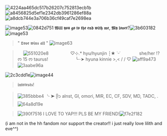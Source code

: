 
![4224aa465dc517b26207c752813ecb1b](https://github.com/user-attachments/assets/e658dc03-176b-4656-90a7-0709c576bb22)![a8456825d5ef1e2342db3961286ef88a](https://github.com/user-attachments/assets/88ba7acd-ae8b-4dd0-9df2-935eaacb54bb)![a8dcb744e3a706b36cf49caf7e2698ea](https://github.com/user-attachments/assets/16c231d4-3621-4e17-a44b-06604519575c)




![image53](https://github.com/user-attachments/assets/4f26c738-c7ff-4c20-ac72-de7b257908e8)![0842d751](https://github.com/user-attachments/assets/de190cd1-c7fb-4e58-9d9f-ed25f50f4b1c)
 𝖂𝖎𝖑𝖑 𝖞𝖔𝖚 𝖌𝖔 𝖙𝖔 𝖙𝖍𝖊 𝖊𝖓𝖉 𝖜𝖎𝖙𝖍 𝖒𝖊, 𝕸𝖞 𝖑𝖔𝖛𝖊𝖗?![3b603182](https://github.com/user-attachments/assets/e24f2ed6-ab7a-42f0-b2d4-885917c69a3d)
 ![image53](https://github.com/user-attachments/assets/4f26c738-c7ff-4c20-ac72-de7b257908e8) 



> " 𝕷𝖔𝖛𝖊 𝖜𝖎𝖓𝖘 𝖆𝖑𝖑 "
> ![image63](https://github.com/user-attachments/assets/0e93ae07-7560-49b7-9831-b76db7ac82fa)

>   ![551020e8](https://github.com/user-attachments/assets/9e5c2c21-d7dd-4dd7-bf8a-27bb575a149c)     ♡⊹.* hyu/hyunjin ┆★ ˙ᵕ˙
    she/her !? ᰔ 15 ᰔ taurus!
      ╰┈➤ hyuna kinnie >,< / / ♡ ![aff9a473](https://github.com/user-attachments/assets/0074aafe-fb08-43e1-a8fe-fed38e33f906)![3aabe96a](https://github.com/user-attachments/assets/03489fe6-0144-48f7-8dd5-7859cac51f53)



![2c3cdd1e](https://github.com/user-attachments/assets/5a21db1e-a7b2-4697-8aae-4ea51de4661e)![image44](https://github.com/user-attachments/assets/e58be33f-4245-4958-8bdf-0874158aa5d2)

> 𝖎𝖓𝖙𝖊𝖗𝖊𝖘𝖙𝖘!

>  ![385bbbe4](https://github.com/user-attachments/assets/f3dbaedc-2ae4-41b1-b75e-7a41c23e9a53)
╰ ➤ ᥫ᭡ alnst, GI, omori, MIR, EC, CF, SDV, MD, TADC, .![64a8d19e](https://github.com/user-attachments/assets/b6c11642-5306-4ecc-97c8-02d7a288a2ea)
>


> 
> ![390f7516](https://github.com/user-attachments/assets/74019d42-ae8d-404c-973c-a6a5a4ea4b7b)
I LOVE TO YAP!!! PLS BE MY FRIEND!![f7e2f182](https://github.com/user-attachments/assets/68c401ca-f895-4dde-ad84-0bb1398e8fb9)

(i am not in the hh fandom nor support the creator!! i just really love lilith and eve^^)










